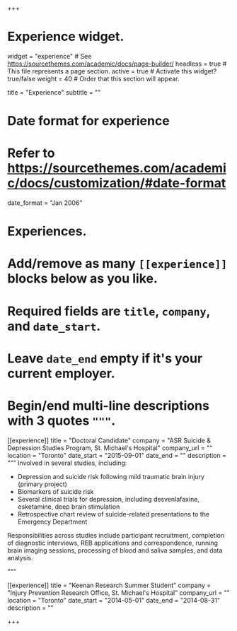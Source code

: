 +++
# Experience widget.
widget = "experience"  # See https://sourcethemes.com/academic/docs/page-builder/
headless = true  # This file represents a page section.
active = true  # Activate this widget? true/false
weight = 40  # Order that this section will appear.

title = "Experience"
subtitle = ""

# Date format for experience
#   Refer to https://sourcethemes.com/academic/docs/customization/#date-format
date_format = "Jan 2006"

# Experiences.
#   Add/remove as many `[[experience]]` blocks below as you like.
#   Required fields are `title`, `company`, and `date_start`.
#   Leave `date_end` empty if it's your current employer.
#   Begin/end multi-line descriptions with 3 quotes `"""`.
[[experience]]
  title = "Doctoral Candidate"
  company = "ASR Suicide & Depression Studies Program, St. Michael's Hospital"
  company_url = ""
  location = "Toronto"
  date_start = "2015-09-01"
  date_end = ""
  description = """
  Involved in several studies, including: 
  * Depression and suicide risk following mild traumatic brain injury (primary project)
  * Biomarkers of suicide risk
  * Several clinical trials for depression, including desvenlafaxine, esketamine, deep brain stimulation
  * Retrospective chart review of suicide-related presentations to the Emergency Department

  Responsibilities across studies include participant recruitment, completion of diagnostic interviews, REB applications and correspondence, running brain imaging sessions, processing of blood and saliva samples, and data analysis.

  """

[[experience]]
  title = "Keenan Research Summer Student"
  company = "Injury Prevention Research Office, St. Michael's Hospital"
  company_url = ""
  location = "Toronto"
  date_start = "2014-05-01"
  date_end = "2014-08-31"
  description = ""

+++
